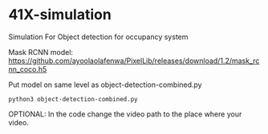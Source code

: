 # 41X-simulation
Simulation For Object detection for occupancy system


Mask RCNN model: https://github.com/ayoolaolafenwa/PixelLib/releases/download/1.2/mask_rcnn_coco.h5

Put model on same level as object-detection-combined.py

`python3 object-detection-combined.py`

OPTIONAL:
In the code change the video path to the place where your video.
